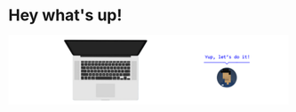 # Hey what's up!

<img src="https://raw.githubusercontent.com/hectorjarquin/hectorjarquin/gh-pages/github-hector-image-lead.png" alt="front-end stuff">
